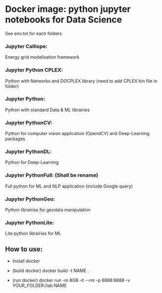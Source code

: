 # Docker image: python jupyter notebooks for Data Science

See env.txt for each folders


### Jupyter Calliope:

Energy grid modelisation framework

### Jupyter Python CPLEX:

Python with Networks and DOCPLEX library
(need to add CPLEX bin file in folder)


### Jupyter Python:

Python with standard Data & ML librairies

### Jupyter PythonCV:

Python for computer vision application (OpendCV) and Deep-Learning packages

### Jupyter PythonDL:

Python for Deep-Learning

### Jupyter PythonFull: (Shall be rename)

Full python for ML and NLP application (include Google query)

### Jupyter PythonGeo:

Python librairies for geodata manipulation

### Jupyter PythonLite:

Lite python librairies for ML


## How to use:

- Install docker

- (build docker) docker build -t NAME .

- (run docker)   docker run -m 8GB -it --rm -p 8888:8888 -v YOUR_FOLDER:/lab NAME